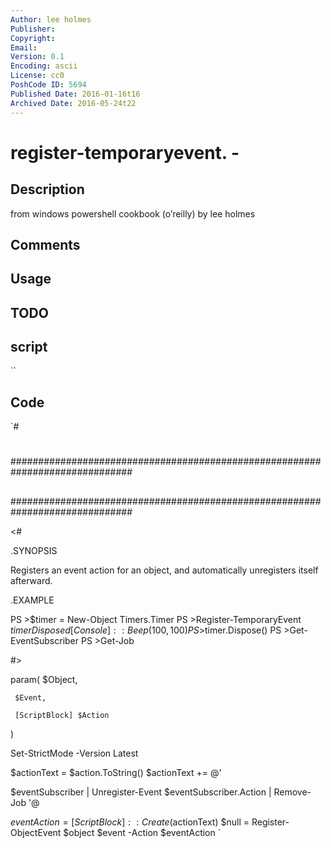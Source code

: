 ```yaml
---
Author: lee holmes
Publisher: 
Copyright: 
Email: 
Version: 0.1
Encoding: ascii
License: cc0
PoshCode ID: 5694
Published Date: 2016-01-16t16
Archived Date: 2016-05-24t22
---
```


# register-temporaryevent. - 

## Description

from windows powershell cookbook (o’reilly) by lee holmes

## Comments



## Usage



## TODO



## script

``

## Code

`#
 #
 ##############################################################################
 ##
 ##
 ##
 ##############################################################################
 
 <#
 
 .SYNOPSIS
 
 Registers an event action for an object, and automatically unregisters
 itself afterward.
 
 .EXAMPLE
 
 PS >$timer = New-Object Timers.Timer
 PS >Register-TemporaryEvent $timer Disposed { [Console]::Beep(100,100) }
 PS >$timer.Dispose()
 PS >Get-EventSubscriber
 PS >Get-Job
 
 #>
 
 param(
     $Object,
 
     $Event,
 
     [ScriptBlock] $Action
 )
 
 Set-StrictMode -Version Latest
 
 $actionText = $action.ToString()
 $actionText += @'
 
 $eventSubscriber | Unregister-Event
 $eventSubscriber.Action | Remove-Job
 '@
 
 $eventAction = [ScriptBlock]::Create($actionText)
 $null = Register-ObjectEvent $object $event -Action $eventAction
`

